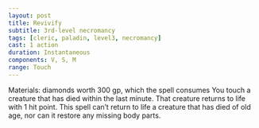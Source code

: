 ```yaml
---
layout: post
title: Revivify
subtitle: 3rd-level necromancy
tags: [cleric, paladin, level3, necromancy]
cast: 1 action
duration: Instantaneous
components: V, S, M
range: Touch
---
```

Materials: diamonds worth 300 gp, which the spell consumes
You touch a creature that has died within the last minute. That creature returns to life with 1 hit point. This spell can’t return to life a creature that has died of old age, nor can it restore any missing body parts.